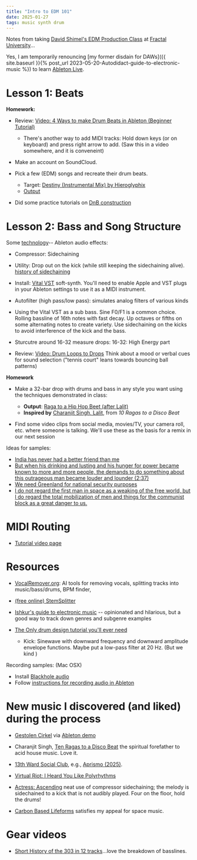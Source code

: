 ```yaml
---
title: "Intro to EDM 101"
date: 2025-01-27
tags: music synth drum
---
```


Notes from taking [David Shimel's EDM Production Class](https://open.substack.com/pub/fractaluniversity/p/david-shimel-on-edm-production) at [Fractal University](https://fractalnyc.com/university)...

Yes, I am temporarily renouncing [my former disdain for DAWs]({{ site.baseurl }}{% post_url 2023-05-20-Autodidact-guide-to-electronic-music %}) to learn [Ableton Live](https://www.ableton.com/en/live/).


# Lesson 1: Beats 

**Homework:**

- Review: [Video: 4 Ways to make Drum Beats in Ableton (Beginner Tutorial)](https://youtu.be/Xmxudicznug)
    - There's another way to add MIDI tracks: Hold down keys (or on keyboard) and press right arrow to add. (Saw this in a video somewhere, and it is conveneint)  
- Make an account on SoundCloud. 
- Pick a few (EDM) songs and recreate their drum beats. 
    - Target: [Destiny (Instrumental Mix) by Hieroglyphix](https://music.apple.com/us/album/destiny-instrumental-mix/595799814?i=595799822)
    - [Output](https://on.soundcloud.com/Azr7qMsSCNLu2xjw5)  


 - Did some practice tutorials on [DnB construction](https://www.attackmagazine.com/technique/beat-dissected/raw-drum-bass/) 

# Lesson 2: Bass and Song Structure

Some [technology](https://www.ableton.com/en/manual/live-audio-effect-reference/)-- Ableton audio effects: 
- Compressor: Sidechaining
- Utility: Drop out on the kick (while still keeping the sidechaining alive). [history of sidechaining](https://www.ableton.com/en/blog/sidechain-compression-part-1/#:~:text=It%20may%20shock%20you%20to,the%20specific%20sibilant%20sounds%20appeared.)
- Install: [Vital VST](http://vital.audio) soft-synth. You'll need to enable Apple and VST plugs in your Ableton settings to use it as a MIDI instrument.
- Autofilter (high pass/low pass): simulates analog filters of various kinds

- Using the Vital VST as a sub bass. Sine F0/F1 is a common choice. Rolling bassline of 16th notes with fast decay.  Up octaves or fifths on some alternating notes to create variety. Use sidechaining on the kicks to avoid interference of the kick and the bass.

-  Sturcutre around 16-32 measure drops: 16-32: High Energy part

- Review: [Video: Drum Loops to Drops](https://youtu.be/5JFz6jfkxmA )
Think about a mood or verbal cues for sound selection ("tennis court" leans towards bouncing ball patterns)


**Homework**

- Make a 32-bar drop with drums and bass in any style you want using the techniques demonstrated in class:
    - **Output**:  [Raga to a Hip Hop Beet (after Lalit)](https://soundcloud.com/dj-borscht/ragas-to-a-hip-hop-beet-after-lalit)
    - **Inspired by** [Charanjit Singh, Lalit](https://music.apple.com/us/album/lalit/1771424058?i=1771424347), from *10 Ragas to a Disco Beat*

- Find some video clips from social media, movies/TV, your camera roll, etc. where someone is talking. We'll use these as the basis for a remix in our next session


Ideas for samples:
- [India has never had a better friend than me](https://www.youtube.com/shorts/mN8msgdZMJY)
- [But when his drinking and lusting and his hunger for power became known to more and more people, the demands to do something about this outrageous man became louder and lounder (2:37)](https://music.apple.com/us/album/rasputin/553356934?i=553356946)
- [We need Greenland for national security purposes](https://youtu.be/i6tU1PPQbKg?si=Fkzyrul9KZ5Af1hI&t=67)
- [I do not regard the first man in space as a weaking of the free world, but I do regard the total mobilization of men and things for the communist block as a great danger to us.](https://youtu.be/EBeyA010HIg?si=F5iu1UnuG37GSV0B&t=2163)


# MIDI Routing

- [Tutorial video page](https://www.ableton.com/en/blog/generate-endless-musical-ideas-lives-midi-devices/)

# Resources

- [VocalRemover.org](https://vocalremover.org/splitter-ai): AI tools for removing vocals, splitting tracks into music/bass/drums, BPM finder, 

- [(free online) StemSplitter](https://voice.ai/tools/stem-splitter)

- [Ishkur's guide to electronic music](https://music.ishkur.com/) -- opinionated and hilarious, but a good way to track down genres and subgenre examples

- [The Only drum design tutorial you'll ever need](https://www.youtube.com/watch?v=WFGs91vSpIw)
    - Kick:  Sinewave with downward frequency and downward amplitude envelope functions. Maybe put a low-pass filter at 20 Hz. (But we kind )

Recording samples: (Mac OSX)
- Install [Blackhole audio](https://existential.audio/blackhole/)
- Follow [instructions for recording audio in Ableton](https://help.ableton.com/hc/en-us/articles/7938193554460-Recording-Audio) 

# New music I discovered (and liked) during the process

- [Gestolen Cirkel](https://geslotencirkel.bandcamp.com) via [Ableton demo](https://www.ableton.com/en/blog/gesloten-cirkel-free-tools-and-tips-for-spicing-up-sounds/)

- Charanjit Singh, [Ten Ragas to a Disco Beat](https://www.hiphopelectronic.com/no-daw-its-old-school-bangers/experimental-house-music-songs-charanjit-singh-raga-bhairavi) the spiritual forefather to acid house music.  Love it. 

- [13th Ward Social Club](https://13thwardsocialclub.bandcamp.com), e.g., [Aprismo (2025)](https://music.apple.com/us/album/aprismo/1787815444). 

- [Virtual Riot: I Heard You Like Polyrhythms](https://www.youtube.com/watch?v=SthcxWPXG_E&t=11s)

- [Actress: Ascending](https://youtu.be/8F-v9RZt1Z8) neat use of compressor sidechaining; the melody is sidechained to a kick that is not audibly played.  Four on the floor, hold the drums!

- [Carbon Based Lifeforms](https://music.apple.com/us/artist/carbon-based-lifeforms/26115139) satisfies my appeal for space music.



# Gear videos

- [Short History of the 303 in 12 tracks](https://www.youtube.com/watch?v=kf2-WLK3gPA)...love the breakdown of basslines.
